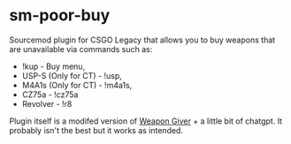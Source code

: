 # sm-poor-buy
Sourcemod plugin for CSGO Legacy that allows you to buy weapons that are unavailable via commands such as:
- !kup - Buy menu,
- USP-S (Only for CT) - !usp,
- M4A1s (Only for CT) - !m4a1s,
- CZ75a - !cz75a
- Revolver - !r8

Plugin itself is a modifed version of [Weapon Giver](https://forums.alliedmods.net/showthread.php?p=1803461) + a little bit of chatgpt.
It probably isn't the best but it works as intended.
